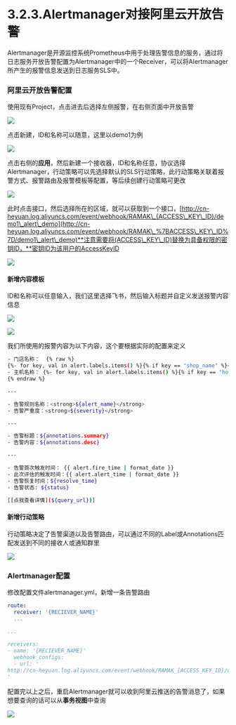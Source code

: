 # 3.2.3.Alertmanager对接阿里云开放告警

&#x20;   Alertmanager是开源监控系统Prometheus中用于处理告警信息的服务，通过将日志服务开放告警配置为Alertmanager中的一个Receiver，可以将Alertmanager所产生的报警信息发送到日志服务SLS中。

### 阿里云开放告警配置

使用现有Project，点击进去后选择左侧报警，在右侧页面中开放告警

![](https://dev-hzxyf.oss-cn-hangzhou.aliyuncs.com/mysql/20230105155712.png)

点击新建，ID和名称可以随意，这里以demo1为例

![](https://dev-hzxyf.oss-cn-hangzhou.aliyuncs.com/mysql/20230105160016.png)

点击右侧的**应用**，然后新建一个接收器，ID和名称任意，协议选择Alertmanager，行动策略可以先选择默认的SLS行动策略，此行动策略关联着报警方式、报警路由及报警模板等配置，等后续创建行动策略可更改

![](https://dev-hzxyf.oss-cn-hangzhou.aliyuncs.com/mysql/20230105160327.png)

此时点击接口，然后选择所在的区域，就可以获取到一个接口，[http://cn-heyuan.log.aliyuncs.com/event/webhook/RAMAK\_{ACCESS\_KEY\_ID}/demo1\_alert\_demo](http://cn-heyuan.log.aliyuncs.com/event/webhook/RAMAK\_%7BACCESS\_KEY\_ID%7D/demo1\_alert\_demo)**注意需要将(ACCESS\_KEY\_ID)替换为具备权限的密钥ID，**密钥ID为该用户的AccessKeyID

![](https://dev-hzxyf.oss-cn-hangzhou.aliyuncs.com/mysql/20230105160740.png)

#### 新增内容模板

ID和名称可以任意输入，我们这里选择飞书，然后输入标题并自定义发送报警内容信息

![](https://dev-hzxyf.oss-cn-hangzhou.aliyuncs.com/mysql/20230105162332.png)

![](https://dev-hzxyf.oss-cn-hangzhou.aliyuncs.com/mysql/20230105162650.png)

我们所使用的报警内容为以下内容，这个要根据实际的配置来定义

```bash
- 门店名称：  {% raw %}
{%- for key, val in alert.labels.items() %}{% if key == "shop_name" %}<strong>{{ val }}</strong>{% endif %}{% endfor %}
- 主机名称： {%- for key, val in alert.labels.items() %}{% if key == "hostname" %}<strong>{{ val }}</strong>{% endif %}{% endfor %}
{% endraw %}

---

- 告警规则名称：<strong>${alert_name}</strong>
- 告警严重度：<strong>${severity}</strong>

---

- 告警标题：${annotations.summary}
- 告警内容：${annotations.desc}

---

- 告警首次触发时间： {{ alert.fire_time | format_date }}
- 此次评估的触发时间：{{ alert.alert_time | format_date }} 
- 告警恢复时间：${resolve_time}
- 告警状态: ${status}

[[点我查看详情](${query_url})]
```

#### 新增行动策略

行动策略决定了告警渠道以及告警路由，可以通过不同的Label或Annotations匹配发送到不同的接收人或通知群里

![](https://dev-hzxyf.oss-cn-hangzhou.aliyuncs.com/mysql/20230105163502.png)

### Alertmanager配置

修改配置文件alertmanager.yml，新增一条告警路由

```yaml
route:
  receiver: '{RECIEVER_NAME}'
  ...
  
...

receivers:
- name: '{RECIEVER_NAME}'
  webhook_configs:
  - url: '
http://cn-heyuan.log.aliyuncs.com/event/webhook/RAMAK_{ACCESS_KEY_ID}/demo1_alert_demo
'
```



配置完以上之后，重启Alertmanager就可以收到阿里云推送的告警消息了，如果想要查询的话可以从**事务视图**中查询

![](https://dev-hzxyf.oss-cn-hangzhou.aliyuncs.com/mysql/20230105164027.png)



















